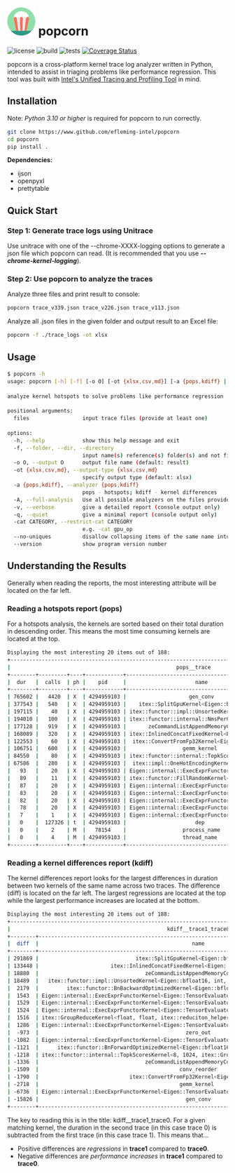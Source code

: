 # <img src="popcorn.svg" width=64/> popcorn

![license](https://img.shields.io/badge/license-MIT-green)
![build](https://img.shields.io/badge/build-successful-brightgreen)
![tests](https://img.shields.io/badge/tests-passing-brightgreen)
[![Coverage Status](https://coveralls.io/repos/github/efleming-intel/popcorn/badge.svg?branch=main)](https://coveralls.io/github/efleming-intel/popcorn?branch=main)

popcorn is a cross-platform kernel trace log analyzer written in Python, intended to assist in triaging problems like performance regression. This tool was built with [Intel's Unified Tracing and Profiling Tool](https://github.com/intel/pti-gpu/tree/master/tools/unitrace/README.md) in mind.

## Installation

Note: _Python 3.10 or higher_ is required for popcorn to run correctly.

```bash
git clone https://www.github.com/efleming-intel/popcorn
cd popcorn
pip install .
```

__Dependencies:__

- ijson
- openpyxl
- prettytable

## Quick Start

### Step 1: Generate trace logs using Unitrace

Use unitrace with one of the --chrome-XXXX-logging options to generate a json file which popcorn can read.
(It is recommended that you use **_--chrome-kernel-logging_**).

### Step 2: Use popcorn to analyze the traces

Analyze three files and print result to console:

```bash
popcorn trace_v339.json trace_v226.json trace_v113.json
```

Analyze all .json files in the given folder and output result to an Excel file:

```bash
popcorn -f ./trace_logs -ot xlsx
```

## Usage

```bash
$ popcorn -h
usage: popcorn [-h] [-f] [-o O] [-ot {xlsx,csv,md}] [-a {pops,kdiff} | -A] [-v | -q] [-cat CATEGORY] [--no-uniques] [--version] files [files ...]

analyze kernel hotspots to solve problems like performance regression

positional arguments:
  files                 input trace files (provide at least one)

options:
  -h, --help            show this help message and exit
  -f, --folder, --dir, --directory
                        input name(s) reference(s) folder(s) and not file(s)
  -o O, --output O      output file name (default: result)
  -ot {xlsx,csv,md}, --output-type {xlsx,csv,md}
                        specify output type (default: xlsx)
  -a {pops,kdiff}, --analyzer {pops,kdiff}
                        pops - hotspots; kdiff - kernel differences
  -A, --full-analysis   Use all possible analyzers on the files provided.
  -v, --verbose         give a detailed report (console output only)
  -q, --quiet           give a minimal report (console output only)
  -cat CATEGORY, --restrict-cat CATEGORY
                        e.g. -cat gpu_op
  --no-uniques          disallow collapsing items of the same name into one entry
  --version             show program version number
```

## Understanding the Results

Generally when reading the reports, the most interesting attribute will be located on the far left.

### Reading a hotspots report (pops)

For a hotspots analysis, the kernels are sorted based on their total duration in descending order.
This means the most time consuming kernels are located at the top.

```bash
Displaying the most interesting 20 items out of 188:
+----------------------------------------------------------------------------------------------------------------------+
|                                                     pops__trace                                                     |
+--------+---------+----+------------+-----------------------------------------------+--------------+------------------+
|  dur   |  calls  | ph |    pid     |                      name                     |   category   |    timestamp     |
+--------+---------+----+------------+-----------------------------------------------+--------------+------------------+
| 765602 |   4420  | X  | 4294959103 |                    gen_conv                   |    gpu_op    | 1695711406516161 |
| 377543 |   540   | X  | 4294959103 |    itex::SplitGpuKernel<Eigen::bfloat16, 8>   |    gpu_op    | 1695711399239346 |
| 197115 |    40   | X  | 4294959103 | itex::functor::impl::UnsortedKernel<Eigen::bf |    gpu_op    | 1695711403451535 |
| 194010 |   100   | X  | 4294959103 | itex::functor::internal::NmsPerClassKernel<10 |    gpu_op    | 1695711400642027 |
| 177128 |   919   | X  | 4294959103 |       zeCommandListAppendMemoryCopy(M2D)      |    gpu_op    | 1695711387928273 |
| 168089 |   320   | X  | 4294959103 | itex::InlinedConcatFixedKernel<Eigen::bfloat1 |    gpu_op    | 1695711400512263 |
| 122553 |    60   | X  | 4294959103 |  itex::ConvertFromFp32Kernel<Eigen::bfloat16> |    gpu_op    | 1695711403458005 |
| 106751 |   600   | X  | 4294959103 |                  gemm_kernel                  |    gpu_op    | 1695711401765552 |
| 84550  |    80   | X  | 4294959103 | itex::functor::internal::TopkScoresKernel<8,  |    gpu_op    | 1695711400641661 |
| 67586  |   280   | X  | 4294959103 |  itex::impl::OneHotEncodingKernel<float, int> |    gpu_op    | 1695711401707508 |
|   93   |    20   | X  | 4294959103 | Eigen::internal::ExecExprFunctorKernel<Eigen: |    gpu_op    | 1695711401978327 |
|   89   |    11   | X  | 4294959103 | itex::functor::FillRandomKernel<itex::random: |    gpu_op    | 1695711389384256 |
|   87   |    20   | X  | 4294959103 | Eigen::internal::ExecExprFunctorKernel<Eigen: |    gpu_op    | 1695711402805000 |
|   83   |    20   | X  | 4294959103 | Eigen::internal::ExecExprFunctorKernel<Eigen: |    gpu_op    | 1695711401978418 |
|   82   |    20   | X  | 4294959103 | Eigen::internal::ExecExprFunctorKernel<Eigen: |    gpu_op    | 1695711401992409 |
|   78   |    20   | X  | 4294959103 | Eigen::internal::ExecExprFunctorKernel<Eigen: |    gpu_op    | 1695711401992197 |
|   7    |    1    | X  | 4294959103 | Eigen::internal::ExecExprFunctorKernel<Eigen: |    gpu_op    | 1695711393089695 |
|   0    |  127326 | t  | 4294959103 |                      dep                      | Flow_H2D_1_1 | 1695711387928273 |
|   0    |    2    | M  |   78154    |                  process_name                 |     N/A      | 1695711384948305 |
|   0    |    4    | M  | 4294959103 |                  thread_name                  |     N/A      | 1695711388188134 |
+--------+---------+----+------------+-----------------------------------------------+--------------+------------------+
```

### Reading a kernel differences report (kdiff)

The kernel differences report looks for the largest differences in duration between two kernels of the same name across two traces.
The difference (diff) is located on the far left.
The largest regressions are located at the top while the largest performance increases are located at the bottom.

```bash
Displaying the most interesting 20 items out of 188:
+------------------------------------------------------------------------------------------------------------------------+
|                                                  kdiff__trace1_trace0                                                  |
+--------+------------------------------------------------------------------------------------------------------+--------+
|  diff  |                                                 name                                                 |  cat   |
+--------+------------------------------------------------------------------------------------------------------+--------+
| 291869 |                               itex::SplitGpuKernel<Eigen::bfloat16, 8>                               | gpu_op |
| 133448 |                       itex::InlinedConcatFixedKernel<Eigen::bfloat16, int, 8>                        | gpu_op |
| 18880  |                                  zeCommandListAppendMemoryCopy(M2D)                                  | gpu_op |
| 18489  |   itex::functor::impl::UnsortedKernel<Eigen::bfloat16, int, itex::functor::SumOpGpu<float>, void>    | gpu_op |
|  2179  |         itex::functor::BnBackwardOptimizedKernel<Eigen::bfloat16, float, 4, 2, false, false>         | gpu_op |
|  1543  | Eigen::internal::ExecExprFunctorKernel<Eigen::TensorEvaluator<Eigen::TensorAssignOp<Eigen::TensorMap | gpu_op |
|  1529  | Eigen::internal::ExecExprFunctorKernel<Eigen::TensorEvaluator<Eigen::TensorAssignOp<Eigen::TensorMap | gpu_op |
|  1524  | Eigen::internal::ExecExprFunctorKernel<Eigen::TensorEvaluator<Eigen::TensorAssignOp<Eigen::TensorMap | gpu_op |
|  1516  | itex::GroupReduceKernel<float, float, itex::reduciton_helper::Identity<float const>, itex::reduciton | gpu_op |
|  1286  | Eigen::internal::ExecExprFunctorKernel<Eigen::TensorEvaluator<Eigen::TensorAssignOp<Eigen::TensorMap | gpu_op |
|  -973  |                                               zero_out                                               | gpu_op |
| -1082  | Eigen::internal::ExecExprFunctorKernel<Eigen::TensorEvaluator<Eigen::TensorAssignOp<Eigen::TensorMap | gpu_op |
| -1121  |      itex::functor::BnForwardOptimizedKernel<Eigen::bfloat16, float, 4, 2, false, true, false>       | gpu_op |
| -1218  | itex::functor::internal::TopkScoresKernel<8, 1024, itex::GroupRadixPerBitSelector<unsigned int, 8, 1 | gpu_op |
| -1336  |                                  zeCommandListAppendMemoryCopy(D2M)                                  | gpu_op |
| -1509  |                                             conv_reorder                                             | gpu_op |
| -1790  |                             itex::ConvertFromFp32Kernel<Eigen::bfloat16>                             | gpu_op |
| -2718  |                                             gemm_kernel                                              | gpu_op |
| -6736  | Eigen::internal::ExecExprFunctorKernel<Eigen::TensorEvaluator<Eigen::TensorAssignOp<Eigen::TensorMap | gpu_op |
| -15826 |                                               gen_conv                                               | gpu_op |
+--------+------------------------------------------------------------------------------------------------------+--------+
```

The key to reading this is in the title: kdiff__trace1_trace0. For a given matching kernel, the duration in the second trace (in this case trace 0) is subtracted from the first trace (in this case trace 1). This means that...

- Positive differences are _regressions_ in **trace1** compared to **trace0**.
- Negative differences are _performance increases_ in **trace1** compared to **trace0**.